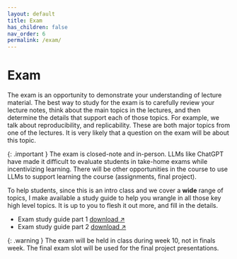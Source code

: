 ```yaml
---
layout: default
title: Exam
has_children: false
nav_order: 6
permalink: /exam/
---
```


<h1>Exam</h1>

The exam is an opportunity to demonstrate your understanding of lecture material. The best way to study for the exam is to carefully review your lecture notes, think about the main topics in the lectures, and then determine the details that support each of those topics. For example, we talk about reproducibility, and replicability. These are both major topics from one of the lectures. It is very likely that a question on the exam will be about this topic.  

{: .important }
The exam is closed-note and in-person. LLMs like ChatGPT have made it difficult to evaluate students in take-home exams while incentivizing learning. There will be other opportunities in the course to use LLMs to support learning the course (assignments, final project). 


To help students, since this is an intro class and we cover a **wide** range of topics, I make available a study guide to help you wrangle in all those key high level topics. It is up to you to flesh it out more, and fill in the details.

- Exam study guide part 1 <a href="https://s3.us-west-2.amazonaws.com/ucsd.cogs9/exam/cogs9-exam-study-guide-1.pdf" target="_blank" rel="noopener">download &#x2197;</a>
- Exam study guide part 2 <a href="https://s3.us-west-2.amazonaws.com/ucsd.cogs9/exam/cogs9-exam-study-guide-2.pdf" target="_blank" rel="noopener">download &#x2197;</a>

{: .warning }
The exam will be held in class during week 10, not in finals week. The final exam slot will be used for the final project presentations.